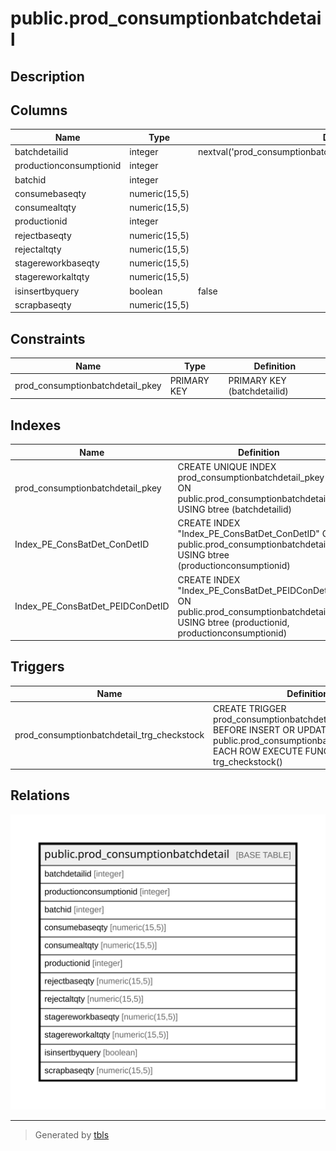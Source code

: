 # public.prod_consumptionbatchdetail

## Description

## Columns

| Name | Type | Default | Nullable | Children | Parents | Comment |
| ---- | ---- | ------- | -------- | -------- | ------- | ------- |
| batchdetailid | integer | nextval('prod_consumptionbatchdetail_batchdetailid_seq'::regclass) | false |  |  |  |
| productionconsumptionid | integer |  | true |  |  |  |
| batchid | integer |  | true |  |  |  |
| consumebaseqty | numeric(15,5) |  | true |  |  |  |
| consumealtqty | numeric(15,5) |  | true |  |  |  |
| productionid | integer |  | true |  |  |  |
| rejectbaseqty | numeric(15,5) |  | true |  |  |  |
| rejectaltqty | numeric(15,5) |  | true |  |  |  |
| stagereworkbaseqty | numeric(15,5) |  | true |  |  |  |
| stagereworkaltqty | numeric(15,5) |  | true |  |  |  |
| isinsertbyquery | boolean | false | true |  |  |  |
| scrapbaseqty | numeric(15,5) |  | true |  |  |  |

## Constraints

| Name | Type | Definition |
| ---- | ---- | ---------- |
| prod_consumptionbatchdetail_pkey | PRIMARY KEY | PRIMARY KEY (batchdetailid) |

## Indexes

| Name | Definition |
| ---- | ---------- |
| prod_consumptionbatchdetail_pkey | CREATE UNIQUE INDEX prod_consumptionbatchdetail_pkey ON public.prod_consumptionbatchdetail USING btree (batchdetailid) |
| Index_PE_ConsBatDet_ConDetID | CREATE INDEX "Index_PE_ConsBatDet_ConDetID" ON public.prod_consumptionbatchdetail USING btree (productionconsumptionid) |
| Index_PE_ConsBatDet_PEIDConDetID | CREATE INDEX "Index_PE_ConsBatDet_PEIDConDetID" ON public.prod_consumptionbatchdetail USING btree (productionid, productionconsumptionid) |

## Triggers

| Name | Definition |
| ---- | ---------- |
| prod_consumptionbatchdetail_trg_checkstock | CREATE TRIGGER prod_consumptionbatchdetail_trg_checkstock BEFORE INSERT OR UPDATE ON public.prod_consumptionbatchdetail FOR EACH ROW EXECUTE FUNCTION trg_checkstock() |

## Relations

![er](public.prod_consumptionbatchdetail.svg)

---

> Generated by [tbls](https://github.com/k1LoW/tbls)
